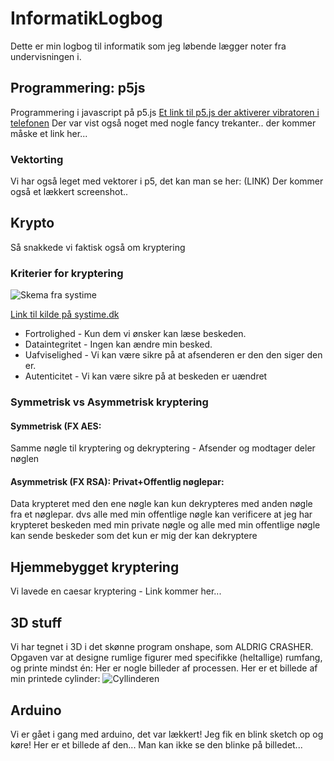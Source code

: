 # InformatikLogbog
Dette er min logbog til informatik som jeg løbende lægger noter fra undervisningen i.


## Programmering: p5js
Programmering i javascript på p5.js
[Et link til p5.js der aktiverer vibratoren i telefonen](https://editor.p5js.org/olafval/sketches/h62Aw3M7X)
Der var vist også noget med nogle fancy trekanter.. der kommer måske et link her...

### Vektorting
Vi har også leget med vektorer i p5, det kan man se her: (LINK)
Der kommer også et lækkert screenshot.. 

## Krypto
Så snakkede vi faktisk også om kryptering

### Kriterier for kryptering
![Skema fra systime](https://github.com/user-attachments/assets/3e3f2bb2-bf0a-4cac-98db-352eb7a46764)


[Link til kilde på systime.dk](https://informatik.systime.dk/?id=876)

* Fortrolighed - Kun dem vi ønsker kan læse beskeden.
* Dataintegritet - Ingen kan ændre min besked.
* Uafviselighed - Vi kan være sikre på at afsenderen er den den siger den er. 
* Autenticitet - Vi kan være sikre på at beskeden er uændret

### Symmetrisk vs Asymmetrisk kryptering

#### Symmetrisk (FX AES: 
Samme nøgle til kryptering og dekryptering - Afsender og modtager deler nøglen
#### Asymmetrisk (FX RSA): Privat+Offentlig nøglepar:
Data krypteret med den ene nøgle kan kun dekrypteres med anden nøgle fra et nøglepar.
dvs alle med min offentlige nøgle kan verificere at jeg har krypteret beskeden med min private nøgle
og alle med min offentlige nøgle kan sende beskeder som det kun er mig der kan dekryptere

## Hjemmebygget kryptering

Vi lavede en caesar kryptering - Link kommer her...

## 3D stuff

Vi har tegnet i 3D i det skønne program onshape, som ALDRIG CRASHER. Opgaven var at designe rumlige figurer med specifikke (heltallige) rumfang, og printe mindst én:
Her er nogle billeder af processen.
Her er et billede af min printede cylinder:
![Cyllinderen](https://github.com/user-attachments/assets/bf3fc3f9-6f51-4ea8-abc4-3528bceac0c8)

## Arduino
Vi er gået i gang med arduino, det var lækkert! Jeg fik en blink sketch op og køre! Her er et billede af den... Man kan ikke se den blinke på billedet...
